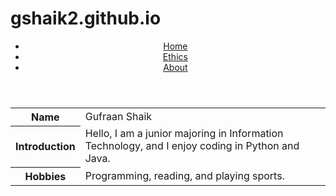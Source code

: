 
# gshaik2.github.io

<header>
    <nav>
        <ul>
            <li><a href="index.html">Home</a></li>
            <li><a href="https://gshaik2.github.io/ethics.html">Ethics</a></li>
            <li><a href="about.html">About</a></li>
        </ul>
    </nav>
</header>
<table>
        <tr>
            <th>Name</th>
            <td>Gufraan Shaik</td>
        </tr>
        <tr>
            <th>Introduction</th>
            <td>Hello, I am a junior majoring in Information Technology, and I enjoy coding in Python and Java.</td>
        </tr>
        <tr>
            <th>Hobbies</th>
            <td>Programming, reading, and playing sports.</td>
        </tr>
    </table>
